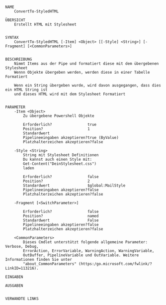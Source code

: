 ﻿```

NAME
    ConvertTo-StyledHTML
    
ÜBERSICHT
    Erstellt HTML mit Stylesheet
    
    
SYNTAX
    ConvertTo-StyledHTML [-Item] <Object> [[-Style] <String>] [-Fragment] [<CommonParameters>]
    
    
BESCHREIBUNG
    Nimmt Items aus der Pipe und formatiert diese mit dem übergebenen Stylesheet
    Wennn Objekte übergeben werden, werden diese in einer Tabelle Formatiert
    
    Wenn ein String übergeben wurde, wird davon ausgegangen, dass dies ein HTML String ist
    und dieses HTML wird mit dem Stylesheet Formatiert
    

PARAMETER
    -Item <Object>
        Zu übergebene Powershell Objekte
        
        Erforderlich?                true
        Position?                    1
        Standardwert                 
        Pipelineeingaben akzeptieren?true (ByValue)
        Platzhalterzeichen akzeptieren?false
        
    -Style <String>
        String mit Stylesheet Definitionen
        Du kannst auch einen Style mit:
        Get-Content("DeinStylesheet.css")
        laden
        
        Erforderlich?                false
        Position?                    2
        Standardwert                 $global:MailStyle
        Pipelineeingaben akzeptieren?false
        Platzhalterzeichen akzeptieren?false
        
    -Fragment [<SwitchParameter>]
        
        Erforderlich?                false
        Position?                    named
        Standardwert                 False
        Pipelineeingaben akzeptieren?false
        Platzhalterzeichen akzeptieren?false
        
    <CommonParameters>
        Dieses Cmdlet unterstützt folgende allgemeine Parameter: Verbose, Debug,
        ErrorAction, ErrorVariable, WarningAction, WarningVariable,
        OutBuffer, PipelineVariable und OutVariable. Weitere Informationen finden Sie unter 
        "about_CommonParameters" (https:/go.microsoft.com/fwlink/?LinkID=113216). 
    
EINGABEN
    
AUSGABEN
    
    
VERWANDTE LINKS



```

